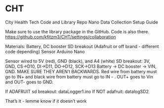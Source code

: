 # CHT
City Health Tech Code and Library Repo
Nano Data Collection Setup Guide

Make sure to use the library package in the GitHub. Code is also there.
https://github.com/kfitzm3/CHT/settings/collaboration

Materials:
Battery, DC booster
SD breakout (Adafruit or off brand - different code depending)
Sensor
Arduino Nano

Sensor wired to 5V (red), GND (black), and A4 (white)
SD breakout:
	3V, GND, CS->D10, DI->D11, DO->D12, SCK->D13
Battery -> DC booster -> VIN, GND. MAKE SURE THEY AREN’t BACKWARDS. Red wire from battery must go to IN+ and black wire from battery must go to IN - . OUT+ goes to Vin and OUT- goes to GND.

If ADAFRUIT sd breakout: dataLogger1.ino
If NOT adafruit: datalogSD2

That’s it - lemme know if it doesn’t work
